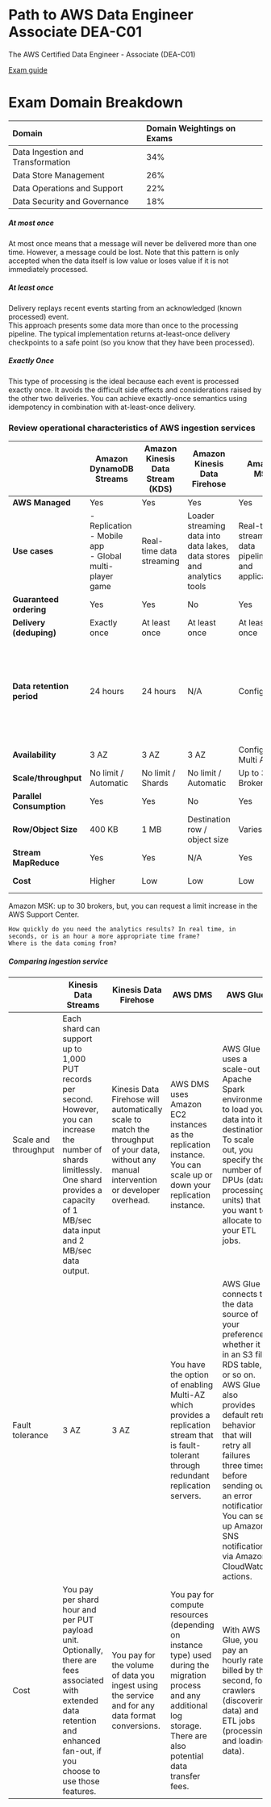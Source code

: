 # Path to AWS Data Engineer Associate DEA-C01
The AWS Certified Data Engineer - Associate (DEA-C01)


[Exam guide](https://d1.awsstatic.com/training-and-certification/docs-data-engineer-associate/AWS-Certified-Data-Engineer-Associate_Exam-Guide.pdf)

# Exam Domain Breakdown
| Domain | Domain Weightings on Exams |
| :- | :- |
| Data Ingestion and Transformation | 34% |
| Data Store Management | 26% |
| Data Operations and Support | 22% |
| Data Security and Governance | 18% |


##### At most once
At most once means that a message will never be delivered more than one time. However, a message could be lost. Note that this pattern is only accepted when the data itself is low value or loses value if it is not immediately processed.

##### At least once
Delivery replays recent events starting from an acknowledged (known processed) event.  
This approach presents some data more than once to the processing pipeline. The typical implementation returns at-least-once delivery checkpoints to a safe point (so you know that they have been processed).

##### Exactly Once
This type of processing is the ideal because each event is processed exactly once. It avoids the difficult side effects and considerations raised by the other two deliveries. You can achieve exactly-once semantics using idempotency in combination with at-least-once delivery.



### Review operational characteristics of AWS ingestion services

|                                | Amazon DynamoDB Streams | Amazon Kinesis Data Stream (KDS) | Amazon Kinesis Data Firehose | Amazon MSK | Apache Kafka (on EC2) | Amazon SQS Standard | Amazon SQS FIFO |
|-------------------------------|--------------------------|-----------------------------------|-------------------------------|------------|------------------------|----------------------|------------------|
| **AWS Managed**               | Yes                      | Yes                               | Yes                           | Yes        | No                     | Yes                  | Yes              |
| **Use cases**                 | - Replication<br>- Mobile app<br>- Global multi-player game | Real-time data streaming       | Loader streaming data into data lakes, data stores and analytics tools | Real-time streaming data pipelines and applications | Real-time streaming data pipelines and applications | Queue               | Queue             |
| **Guaranteed ordering**       | Yes                      | Yes                               | No                            | Yes        | Yes                    | No                   | Yes              |
| **Delivery (deduping)**       | Exactly once             | At least once                     | At least once                 | At least once | At least once       | At least once        | Exactly once     |
| **Data retention period**     | 24 hours                 | 24 hours                          | N/A                           | Configurable | Configurable         | 14 days              | Default is 4 days. The minimum is 1 minute. Max up to 14 days         |
| **Availability**              | 3 AZ                     | 3 AZ                              | 3 AZ                          | Configurable Multi AZ | Configurable Multi AZ | 3 AZ       |      3 AZ        |
| **Scale/throughput**          | No limit / Automatic     | No limit / Shards                 | No limit / Automatic          | Up to 30 / Brokers | No limit / Nodes     | No limit / Automatic | 300 TPS / Queue  |
| **Parallel Consumption**      | Yes                      | Yes                               | No                            | Yes        | Yes                    | No                   | No               |
| **Row/Object Size**           | 400 KB                   | 1 MB                              | Destination row / object size | Varies     | Varies                 | 256 KB               | 256 KB           |
| **Stream MapReduce**          | Yes                      | Yes                               | N/A                           | Yes        | Yes                    | N/A                  | N/A              |
| **Cost**                      | Higher                   | Low                               | Low                           | Low        | Low (+Admin)           | Low-Medium           | Low-Medium       |



Amazon MSK: up to 30 brokers, but, you can request a limit increase in the AWS Support Center.

    How quickly do you need the analytics results? In real time, in seconds, or is an hour a more appropriate time frame?
    Where is the data coming from?

##### Comparing ingestion service

<table>
<thead><tr><th></th><th>Kinesis Data Streams</th><th>Kinesis Data Firehose</th><th>AWS DMS</th><th>AWS Glue</th></tr></thead><tbody>
 <tr><td>Scale and throughput</td><td>Each shard can support up to 1,000 PUT records per second. However, you can increase the number of shards limitlessly. One shard provides a capacity of 1 MB/sec data input and 2 MB/sec data output.</td><td>Kinesis Data Firehose will automatically scale to match the throughput of your data, without any manual intervention or developer overhead.</td><td>AWS DMS uses Amazon EC2 instances as the replication instance. You can scale up or down your replication instance.</td><td>AWS Glue uses a scale-out Apache Spark environment to load your data into its destination. To scale out, you specify the number of DPUs (data processing units) that you want to allocate to your ETL jobs.</td></tr>
 <tr><td>Fault tolerance</td><td>3 AZ</td><td>3 AZ</td><td>You have the option of enabling Multi-AZ which provides a replication stream that is fault-tolerant through redundant replication servers.</td><td>AWS Glue connects to the data source of your preference, whether it is in an S3 file, RDS table, or so on. AWS Glue also provides default retry behavior that will retry all failures three times before sending out an error notification. You can set up Amazon SNS notifications via Amazon CloudWatch actions.</td></tr>
 <tr><td>Cost</td><td>You pay per shard hour and per PUT payload unit. Optionally, there are fees associated with extended data retention and enhanced fan-out, if you choose to use those features.</td><td>You pay for the volume of data you ingest using the service and for any data format conversions.</td><td>You pay for compute resources (depending on instance type) used during the migration process and any additional log storage. There are also potential data transfer fees.</td><td>With AWS Glue, you pay an hourly rate, billed by the second, for crawlers (discovering data) and ETL jobs (processing and loading data).</td></tr>
</tbody></table>
